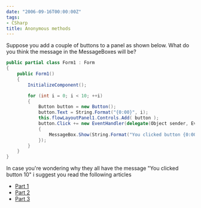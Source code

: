 ```yaml
---
date: "2006-09-16T00:00:00Z"
tags:
- CSharp
title: Anonymous methods
---
```

Suppose you add a couple of buttons to a panel as shown below. What do you think the message in the MessageBoxes will be?

```csharp
public partial class Form1 : Form 
{
	public Form1() 
	{
		InitializeComponent();

		for (int i = 0; i < 10; ++i) 
		{ 
			Button button = new Button(); 
			button.Text = String.Format("{0:00}", i); 
			this.flowLayoutPanel1.Controls.Add( button ); 
			button.Click += new EventHandler(delegate(Object sender, EventArgs e) 
			{ 
				MessageBox.Show(String.Format("You clicked button {0:00}", i)); 
			}); 
		} 
	} 
}
``` 

In case you're wondering why they all have the message "You clicked button 10" i suggest you read the following articles

* [Part 1](http://blogs.msdn.com/oldnewthing/archive/2006/08/02/686456.aspx)
* [Part 2](http://blogs.msdn.com/oldnewthing/archive/2006/08/03/687529.aspx)
* [Part 3](http://blogs.msdn.com/oldnewthing/archive/2006/08/04/688527.aspx)

